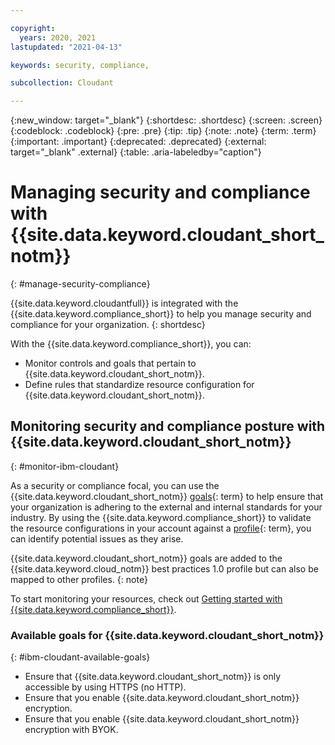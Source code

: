 ```yaml
---

copyright:
  years: 2020, 2021
lastupdated: "2021-04-13"

keywords: security, compliance, 

subcollection: Cloudant

---
```


{:new_window: target="_blank"}
{:shortdesc: .shortdesc}
{:screen: .screen}
{:codeblock: .codeblock}
{:pre: .pre}
{:tip: .tip}
{:note: .note}
{:term: .term}
{:important: .important}
{:deprecated: .deprecated}
{:external: target="_blank" .external}
{:table: .aria-labeledby="caption"}

<!-- Acrolinx: 2021-04-13 -->

# Managing security and compliance with {{site.data.keyword.cloudant_short_notm}}
{: #manage-security-compliance}

{{site.data.keyword.cloudantfull}} is integrated with the {{site.data.keyword.compliance_short}} to help you manage security and compliance for your organization.
{: shortdesc}

With the {{site.data.keyword.compliance_short}}, you can:

* Monitor controls and goals that pertain to {{site.data.keyword.cloudant_short_notm}}.
* Define rules that standardize resource configuration for {{site.data.keyword.cloudant_short_notm}}.

## Monitoring security and compliance posture with {{site.data.keyword.cloudant_short_notm}}
{: #monitor-ibm-cloudant}

As a security or compliance focal, you can use the {{site.data.keyword.cloudant_short_notm}} [goals](#x2117978){: term} to help ensure that your organization is adhering to the external and internal standards for your industry. By using the {{site.data.keyword.compliance_short}} to validate the resource configurations in your account against a [profile](#x2034950){: term}, you can identify potential issues as they arise.

{{site.data.keyword.cloudant_short_notm}} goals are added to the {{site.data.keyword.cloud_notm}} best practices 1.0 profile but can also be mapped to other profiles.
{: note}

To start monitoring your resources, check out [Getting started with {{site.data.keyword.compliance_short}}](/docs/security-compliance?topic=security-compliance-getting-started ).

### Available goals for {{site.data.keyword.cloudant_short_notm}}
{: #ibm-cloudant-available-goals}

- Ensure that {{site.data.keyword.cloudant_short_notm}} is only accessible by using HTTPS (no HTTP).
- Ensure that you enable {{site.data.keyword.cloudant_short_notm}} encryption.
- Ensure that you enable {{site.data.keyword.cloudant_short_notm}} encryption with BYOK.



